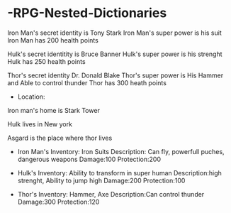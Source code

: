 # -RPG-Nested-Dictionaries
Iron Man's secret identity is Tony Stark
Iron Man's super power is his suit
Iron Man has 200 health points

Hulk's secret identitity is Bruce Banner
Hulk's super power is his strenght
Hulk has 250 health points

Thor's secret identity Dr. Donald Blake
Thor's super power is His Hammer and Able to control thunder
Thor has 300 heath points

* Location:

Iron man's home is Stark Tower

Hulk lives in New york

Asgard is the place where thor lives

* Iron Man's Inventory:
Iron Suits
Description: Can fly, powerfull puches, dangerous weapons
Damage:100
Protection:200

* Hulk's Inventory:
Ability to transform in super human
Description:high strenght, Ability to jump high
Damage:200
Protection:100

* Thor's Inventory:
Hammer, Axe
Description:Can control thunder
Damage:300
Protection:120
